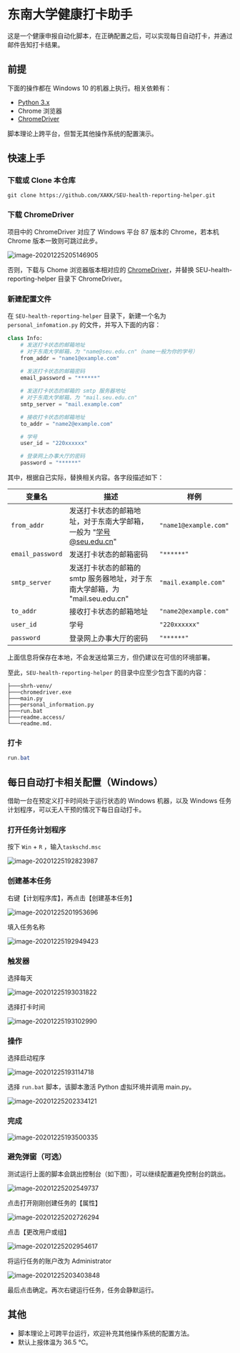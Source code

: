 # 东南大学健康打卡助手

这是一个健康申报自动化脚本，在正确配置之后，可以实现每日自动打卡，并通过邮件告知打卡结果。

## 前提

下面的操作都在 Windows 10 的机器上执行。相关依赖有：

- [Python 3.x](https://www.python.org/)
- Chrome 浏览器
- [ChromeDriver](https://sites.google.com/a/chromium.org/chromedriver/)

脚本理论上跨平台，但暂无其他操作系统的配置演示。

## 快速上手

### 下载或 Clone 本仓库

```
git clone https://github.com/XAKK/SEU-health-reporting-helper.git
```

### 下载 ChromeDriver

项目中的 ChromeDriver 对应了 Windows 平台 87 版本的 Chrome，若本机 Chrome 版本一致则可跳过此步。

![image-20201225205146905](readme.assets/image-20201225205146905.png)

否则，下载与 Chome 浏览器版本相对应的 [ChromeDriver](https://sites.google.com/a/chromium.org/chromedriver/)，并替换 SEU-health-reporting-helper 目录下 ChromeDriver。

### 新建配置文件

在 `SEU-health-reporting-helper` 目录下，新建一个名为 `personal_infomation.py` 的文件，并写入下面的内容：

```python
class Info:
    # 发送打卡状态的邮箱地址
    # 对于东南大学邮箱，为 "name@seu.edu.cn"（name一般为你的学号）
    from_addr = "name1@example.com"
    
    # 发送打卡状态的邮箱密码
    email_password = "******"

    # 发送打卡状态的邮箱的 smtp 服务器地址
    # 对于东南大学邮箱，为 "mail.seu.edu.cn"
    smtp_server = "mail.example.com"

    # 接收打卡状态的邮箱地址
    to_addr = "name2@example.com"

    # 学号
    user_id = "220xxxxxx"

    # 登录网上办事大厅的密码
    password = "******"
```

其中，根据自己实际，替换相关内容。各字段描述如下：

| 变量名           | 描述                                                         | 样例                  |
| ---------------- | ------------------------------------------------------------ | --------------------- |
| `from_addr`      | 发送打卡状态的邮箱地址，对于东南大学邮箱，一般为 "学号@seu.edu.cn" | `"name1@example.com"` |
| `email_password` | 发送打卡状态的邮箱密码                                       | `"******"`            |
| `smtp_server`    | 发送打卡状态的邮箱的 smtp 服务器地址，对于东南大学邮箱，为 "mail.seu.edu.cn" | `"mail.example.com"`  |
| `to_addr`        | 接收打卡状态的邮箱地址                                       | `"name2@example.com"` |
| `user_id`        | 学号                                                         | `"220xxxxxx"`         |
| `password`       | 登录网上办事大厅的密码                                       | `"******"`            |

上面信息将保存在本地，不会发送给第三方，但仍建议在可信的环境部署。

至此，`SEU-health-reporting-helper` 的目录中应至少包含下面的内容：

```
├───shrh-venv/
├───chromedriver.exe
├───main.py
├───personal_information.py
├───run.bat
├───readme.access/
└───readme.md.
```

### 打卡

```powershell
run.bat
```

## 每日自动打卡相关配置（Windows）

借助一台在预定义打卡时间处于运行状态的 Windows 机器，以及 Windows 任务计划程序，可以无人干预的情况下每日自动打卡。

### 打开任务计划程序

按下 `Win` + `R` ，输入`taskschd.msc`

![image-20201225192823987](readme.assets/image-20201225192823987.png)

### 创建基本任务

右键【计划程序库】，再点击【创建基本任务】

![image-20201225201953696](readme.assets/image-20201225201953696.png)

填入任务名称

![image-20201225192949423](readme.assets/image-20201225192949423.png)

### 触发器

选择每天

![image-20201225193031822](readme.assets/image-20201225193031822.png)

选择打卡时间

![image-20201225193102990](readme.assets/image-20201225193102990.png)

### 操作

选择启动程序

![image-20201225193114718](readme.assets/image-20201225193114718.png)

选择 `run.bat` 脚本，该脚本激活 Python 虚拟环境并调用 main.py。

![image-20201225202334121](readme.assets/image-20201225202334121.png)

### 完成

![image-20201225193500335](readme.assets/image-20201225193500335.png)

### 避免弹窗（可选）

测试运行上面的脚本会跳出控制台（如下图），可以继续配置避免控制台的跳出。

![image-20201225202549737](readme.assets/image-20201225202549737.png)

点击打开刚刚创建任务的【属性】

![image-20201225202726294](readme.assets/image-20201225202726294.png)

点击【更改用户或组】

![image-20201225202954617](readme.assets/image-20201225202954617.png)

将运行任务的账户改为 Administrator

![image-20201225203403848](readme.assets/image-20201225203403848.png)

最后点击确定。再次右键运行任务，任务会静默运行。



## 其他

- 脚本理论上可跨平台运行，欢迎补充其他操作系统的配置方法。
- 默认上报体温为 36.5 ℃。